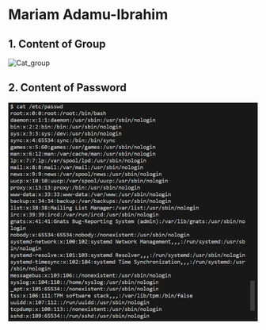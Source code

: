 # Mariam Adamu-Ibrahim

## 1. Content of Group
![Cat_group](images/Cat_group.PNG.PNG)


## 2. Content of Password
![Cat_password](images/Cat_password.PNG)
